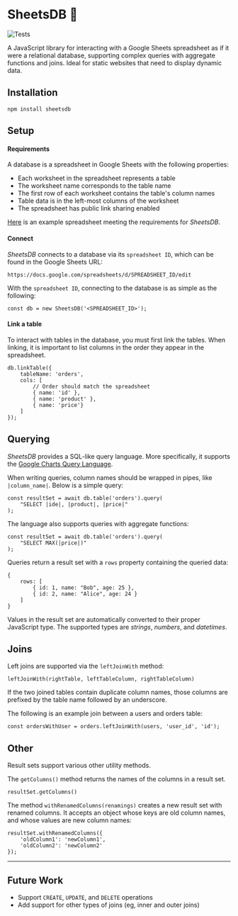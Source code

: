 # SheetsDB 💾

![Tests](https://github.com/kaaniboy/sheetsDB.js/workflows/Tests/badge.svg)

A JavaScript library for interacting with a Google Sheets spreadsheet as if it were a relational database, supporting complex queries with aggregate functions and joins. Ideal for static websites that need to display dynamic data. 

## Installation

```shell
npm install sheetsdb
```

## Setup

#### Requirements

A database is a spreadsheet in Google Sheets with the following properties:
- Each worksheet in the spreadsheet represents a table
- The worksheet name corresponds to the table name
- The first row of each worksheet contains the table's column names
- Table data is in the left-most columns of the worksheet
- The spreadsheet has public link sharing enabled

[Here](https://docs.google.com/spreadsheets/d/1bf99MxyEbN--R4DR0MDhc0x-6UhxwPnYM1WITm5CIGs) is an example 
spreadsheet meeting the requirements for _SheetsDB_.

#### Connect

_SheetsDB_ connects to a database via its `spreadsheet ID`, which can be found in the Google Sheets URL:

```shell
https://docs.google.com/spreadsheets/d/SPREADSHEET_ID/edit
```

With the `spreadsheet ID`, connecting to the database is as simple as the following:
```
const db = new SheetsDB('<SPREADSHEET_ID>');
```

#### Link a table

To interact with tables in the database, you must first link the tables. When linking, it is 
important to list columns in the order they appear in the spreadsheet.

```
db.linkTable({
    tableName: 'orders',
    cols: [
        // Order should match the spreadsheet
        { name: 'id' },
        { name: 'product' },
        { name: 'price'}
    ]
});
```

## Querying

_SheetsDB_ provides a SQL-like query language. More specifically, it supports the 
[Google Charts Query Language](https://developers.google.com/chart/interactive/docs/querylanguage).

When writing queries, column names should be wrapped in pipes, like `|column_name|`. 
Below is a simple query:

```
const resultSet = await db.table('orders').query(
    "SELECT |ide|, |product|, |price|"
);
```

The language also supports queries with aggregate functions:

```
const resultSet = await db.table('orders').query(
    "SELECT MAX(|price|)"
);
```

Queries return a result set with a `rows` property containing the queried data:
```
{
    rows: [
        { id: 1, name: "Bob", age: 25 },
        { id: 2, name: "Alice", age: 24 }
    ]
}
```

Values in the result set are automatically converted to their proper JavaScript type. The supported 
types are _strings_, _numbers_, and _datetimes_.

## Joins

Left joins are supported via the `leftJoinWith` method:

```
leftJoinWith(rightTable, leftTableColumn, rightTableColumn)
```

If the two joined tables contain duplicate column names, those columns are prefixed 
by the table name followed by an underscore.

The following is an example join between a users and orders table:

```
const ordersWithUser = orders.leftJoinWith(users, 'user_id', 'id');
```

## Other

Result sets support various other utility methods.

The `getColumns()` method returns the names of the columns in a result set.

```
resultSet.getColumns()
```

The method `withRenamedColumns(renamings)` creates a new result set with renamed columns. It 
accepts an object whose keys are old column names, and whose values are new column names:

```
resultSet.withRenamedColumns({
    'oldColumn1': 'newColumn1',
    'oldColumn2': 'newColumn2'
});
```


---

## Future Work
- Support `CREATE`, `UPDATE`, and `DELETE` operations
- Add support for other types of joins (eg, inner and outer joins)
